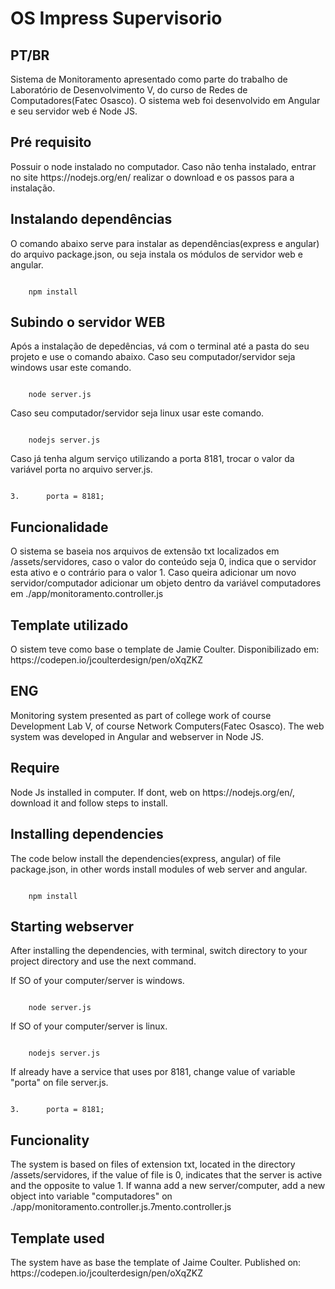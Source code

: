 # OS Impress Supervisorio
<h2>PT/BR</h2>
Sistema de Monitoramento apresentado como parte do trabalho de Laboratório de Desenvolvimento V, do curso de Redes de Computadores(Fatec Osasco).
O sistema web foi desenvolvido em Angular e seu servidor web é Node JS.

<h2><a name="pré-requisito"></a>Pré requisito</h2>
Possuir o node instalado no computador. Caso não tenha instalado, entrar no site https://nodejs.org/en/ realizar o download e os passos para a instalação.

<h2><a name="instalação-dependências"></a>Instalando dependências</h2>
O comando abaixo serve para instalar as dependências(express e angular) do arquivo package.json, ou seja instala os módulos de servidor web e angular.
<pre><code class="lang-js">
	npm install
</code></pre>

<h2><a name="subindo-servidor"></a>Subindo o servidor WEB</h2>
Após a instalação de depedências, vá com o terminal até a pasta do seu projeto e use o comando abaixo.
Caso seu computador/servidor seja windows usar este comando.
<pre><code class="lang-js">
	node server.js
</code></pre>

Caso seu computador/servidor seja linux usar este comando.
<pre><code class="lang-js">
	nodejs server.js
</code></pre>

Caso já tenha algum serviço utilizando a porta 8181, trocar o valor da variável porta no arquivo server.js.
<pre><code class="lang-js">
3. 		porta = 8181;
</code></pre>

<h2><a name="funcionalidade"></a>Funcionalidade</h2>
O sistema se baseia nos arquivos de extensão txt localizados em /assets/servidores, caso o valor do conteúdo seja 0, indica que o servidor esta ativo e o contrário para o valor 1.
Caso queira adicionar um novo servidor/computador adicionar um objeto dentro da variável computadores em ./app/monitoramento.controller.js

<h2><a name="template"></a>Template utilizado</h2>
O sistem teve como base o template de Jamie Coulter. Disponibilizado em: https://codepen.io/jcoulterdesign/pen/oXqZKZ

<h2>ENG</h2>
Monitoring system presented as part of college work of course Development Lab V, of course Network Computers(Fatec Osasco).
The web system was developed in Angular and webserver in Node JS.

<h2><a name="require"></a>Require</h2>
Node Js installed in computer. If dont, web on https://nodejs.org/en/, download it and follow steps to install.

<h2><a name="install-dependencies"></a>Installing dependencies</h2>
The code below install the dependencies(express, angular) of file package.json, in other words install modules of web server and angular.
<pre><code class="lang-js">
	npm install
</code></pre>

<h2><a name="starting-webserver"></a>Starting webserver</h2>
After installing the dependencies, with terminal, switch directory to your project directory and use the next command.

If SO of your computer/server is windows.
<pre><code class="lang-js">
	node server.js
</code></pre>

If SO of your computer/server is linux.
<pre><code class="lang-js">
	nodejs server.js
</code></pre>

If already have a service that uses por 8181, change value of variable "porta" on file server.js.
<pre><code class="lang-js">
3. 		porta = 8181;
</code></pre>

<h2><a name="funcionality"></a>Funcionality</h2>
The system is based on files of extension txt, located in the directory /assets/servidores, if the value of file is 0, indicates that the server is active and the opposite to value 1.
If wanna add a new server/computer, add a new object into variable "computadores" on ./app/monitoramento.controller.js.7mento.controller.js

<h2><a name="template"></a>Template used</h2>
The system have as base the template of Jaime Coulter. Published on: https://codepen.io/jcoulterdesign/pen/oXqZKZ